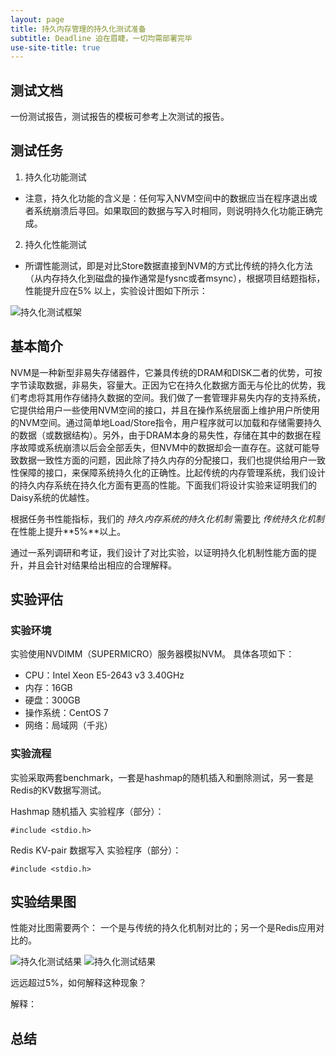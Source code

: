 ```yaml
---
layout: page
title: 持久内存管理的持久化测试准备
subtitle: Deadline 迫在眉睫，一切均需部署完毕
use-site-title: true
---
```


## 测试文档

一份测试报告，测试报告的模板可参考上次测试的报告。

## 测试任务

1. 持久化功能测试
 - 注意，持久化功能的含义是：任何写入NVM空间中的数据应当在程序退出或者系统崩溃后寻回。如果取回的数据与写入时相同，则说明持久化功能正确完成。

2. 持久化性能测试
 - 所谓性能测试，即是对比Store数据直接到NVM的方式比传统的持久化方法（从内存持久化到磁盘的操作通常是fysnc或者msync），根据项目结题指标，性能提升应在5% 以上，实验设计图如下所示：
 
 ![持久化测试框架](http://kaixinhuang.com/DDST-NVM/img/MM-exp-design.png)

## 基本简介

NVM是一种新型非易失存储器件，它兼具传统的DRAM和DISK二者的优势，可按字节读取数据，非易失，容量大。正因为它在持久化数据方面无与伦比的优势，我们考虑将其用作存储持久数据的空间。我们做了一套管理非易失内存的支持系统，它提供给用户一些使用NVM空间的接口，并且在操作系统层面上维护用户所使用的NVM空间。通过简单地Load/Store指令，用户程序就可以加载和存储需要持久的数据（或数据结构）。另外，由于DRAM本身的易失性，存储在其中的数据在程序故障或系统崩溃以后会全部丢失，但NVM中的数据却会一直存在。这就可能导致数据一致性方面的问题，因此除了持久内存的分配接口，我们也提供给用户一致性保障的接口，来保障系统持久化的正确性。比起传统的内存管理系统，我们设计的持久内存系统在持久化方面有更高的性能。下面我们将设计实验来证明我们的Daisy系统的优越性。

根据任务书性能指标，我们的 *持久内存系统的持久化机制* 需要比 *传统持久化机制* 在性能上提升**5%**以上。

通过一系列调研和考证，我们设计了对比实验，以证明持久化机制性能方面的提升，并且会针对结果给出相应的合理解释。

## 实验评估

### 实验环境

实验使用NVDIMM（SUPERMICRO）服务器模拟NVM。
具体各项如下：
- CPU：Intel Xeon E5-2643 v3 3.40GHz 
- 内存：16GB
- 硬盘：300GB
- 操作系统：CentOS 7
- 网络：局域网（千兆）

### 实验流程

实验采取两套benchmark，一套是hashmap的随机插入和删除测试，另一套是Redis的KV数据写测试。

Hashmap 随机插入 实验程序（部分）：

```
#include <stdio.h>

```

Redis KV-pair 数据写入 实验程序（部分）：

```
#include <stdio.h>

```

## 实验结果图

性能对比图需要两个：
一个是与传统的持久化机制对比的；另一个是Redis应用对比的。

![持久化测试结果](https://github.com/Meditator-hkx/Meditator-hkx.github.io/edit/master/DDST-NVM/img/MM-exp-re-1.png)
![持久化测试结果](https://github.com/Meditator-hkx/Meditator-hkx.github.io/edit/master/DDST-NVM/img/MM-exp-re-2.png)



远远超过5%，如何解释这种现象？

解释：

## 总结



